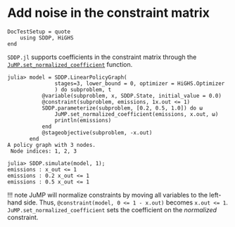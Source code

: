 # Add noise in the constraint matrix

```@meta
DocTestSetup = quote
    using SDDP, HiGHS
end
```

`SDDP.jl` supports coefficients in the constraint matrix through the
[`JuMP.set_normalized_coefficient`](https://jump.dev/JuMP.jl/stable/manual/constraints/#Modify-a-variable-coefficient)
function.

```jldoctest; filter=r" \: .+?1"
julia> model = SDDP.LinearPolicyGraph(
               stages=3, lower_bound = 0, optimizer = HiGHS.Optimizer
               ) do subproblem, t
           @variable(subproblem, x, SDDP.State, initial_value = 0.0)
           @constraint(subproblem, emissions, 1x.out <= 1)
           SDDP.parameterize(subproblem, [0.2, 0.5, 1.0]) do ω
               JuMP.set_normalized_coefficient(emissions, x.out, ω)
               println(emissions)
           end
           @stageobjective(subproblem, -x.out)
       end
A policy graph with 3 nodes.
 Node indices: 1, 2, 3

julia> SDDP.simulate(model, 1);
emissions : x_out <= 1
emissions : 0.2 x_out <= 1
emissions : 0.5 x_out <= 1
```

!!! note
    JuMP will normalize constraints by moving all variables to the left-hand
    side. Thus, `@constraint(model, 0 <= 1 - x.out)` becomes `x.out <= 1`.
    `JuMP.set_normalized_coefficient` sets the coefficient on the _normalized_
    constraint.
